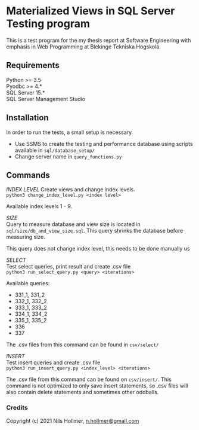 Materialized Views in SQL Server Testing program
============================================

This is a test program for the my thesis report at Software Engineering with emphasis in Web Programming at Blekinge Tekniska Högskola.

## Requirements
Python >= 3.5  
Pyodbc >= 4.*  
SQL Server 15.*  
SQL Server Management Studio

## Installation
In order to run the tests, a small setup is necessary.
+ Use SSMS to create the testing and performance database using scripts available in `sql/database_setup/`
+ Change server name in `query_functions.py`

## Commands

*INDEX LEVEL*
Create views and change index levels.  
`python3 change_index_level.py <index level>`

Available index levels 1 - 9.

*SIZE*  
Query to measure database and view size is located in `sql/size/db_and_view_size.sql`. This query shrinks the database before measuring size.

This query does not change index level, this needs to be done manually us

*SELECT*  
Test select queries, print result and create .csv file  
`python3 run_select_query.py <query> <iterations>`

Available queries:
+ 331_1, 331_2
+ 332_1, 332_2
+ 333_1, 333_2
+ 334_1, 334_2
+ 335_1, 335_2
+ 336
+ 337

The .csv files from this command can be found in `csv/select/`

*INSERT*  
Test insert queries and create .csv file  
`python3 run_insert_query.py <index_level> <iterations>`

The .csv file from this command can be found on `csv/insert/`. This command is not optimized to only save insert statements, so .csv files will also contain delete statements and sometimes other oddballs.

### Credits

Copyright (c) 2021 Nils Hollmer, n.hollmer@gmail.com
